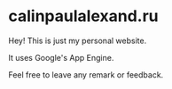 calinpaulalexand.ru
===================

Hey! This is just my personal website.

It uses Google's App Engine.

Feel free to leave any remark or feedback.

